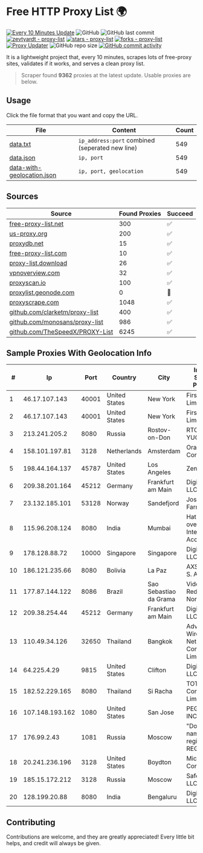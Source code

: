 
# Free HTTP Proxy List 🌍

[![Every 10 Minutes Update](https://github.com/mertguvencli/http-proxy-list/actions/workflows/main.yml/badge.svg?branch=main)](https://github.com/mertguvencli/http-proxy-list/actions/workflows/main.yml)
![GitHub](https://img.shields.io/github/license/mertguvencli/http-proxy-list)
![GitHub last commit](https://img.shields.io/github/last-commit/mertguvencli/http-proxy-list)
[![zevtyardt - proxy-list](https://img.shields.io/static/v1?label=zevtyardt&message=proxy-list&color=blue&logo=github)](https://github.com/zevtyardt/proxy-list "Go to GitHub repo")
[![stars - proxy-list](https://img.shields.io/github/stars/zevtyardt/proxy-list?style=social)](https://github.com/zevtyardt/proxy-list)
[![forks - proxy-list](https://img.shields.io/github/forks/zevtyardt/proxy-list?style=social)](https://github.com/zevtyardt/proxy-list)
[![Proxy Updater](https://github.com/zevtyardt/proxy-list/workflows/Proxy%20Updater/badge.svg)](https://github.com/zevtyardt/proxy-list/actions?query=workflow:"Proxy+Updater")
![GitHub repo size](https://img.shields.io/github/repo-size/zevtyardt/proxy-list)
[![GitHub commit activity](https://img.shields.io/github/commit-activity/m/zevtyardt/proxy-list?logo=commits)](https://github.com/zevtyardt/proxy-list/commits/main)

It is a lightweight project that, every 10 minutes, scrapes lots of free-proxy sites, validates if it works, and serves a clean proxy list.

> Scraper found **9362** proxies at the latest update. Usable proxies are below.

## Usage

Click the file format that you want and copy the URL.

|File|Content|Count|
|----|-------|-----|
|[data.txt](https://raw.githubusercontent.com/mertguvencli/http-proxy-list/main/proxy-list/data.txt)|`ip_address:port` combined (seperated new line)|549|
|[data.json](https://raw.githubusercontent.com/mertguvencli/http-proxy-list/main/proxy-list/data.json)|`ip, port`|549|
|[data-with-geolocation.json](https://raw.githubusercontent.com/mertguvencli/http-proxy-list/main/proxy-list/data-with-geolocation.json)|`ip, port, geolocation`|549|

## Sources

|Source|Found Proxies|Succeed|
|------|-------------|-------|
|[free-proxy-list.net](https://free-proxy-list.net)|300|✅|
|[us-proxy.org](https://www.us-proxy.org)|200|✅|
|[proxydb.net](http://proxydb.net)|15|✅|
|[free-proxy-list.com](https://free-proxy-list.com/?page=&port=&type%5B%5D=http&type%5B%5D=https&up_time=0&search=Search)|10|✅|
|[proxy-list.download](https://www.proxy-list.download/HTTP)|26|✅|
|[vpnoverview.com](https://vpnoverview.com/privacy/anonymous-browsing/free-proxy-servers)|32|✅|
|[proxyscan.io](https://www.proxyscan.io)|100|✅|
|[proxylist.geonode.com](https://proxylist.geonode.com/api/proxy-list?limit=300&page=1&sort_by=lastChecked&sort_type=desc&protocols=http,https)|0|🚫|
|[proxyscrape.com](https://api.proxyscrape.com/v2/?request=displayproxies&protocol=http&timeout=10000&country=all&ssl=all&anonymity=all)|1048|✅|
|[github.com/clarketm/proxy-list](https://raw.githubusercontent.com/clarketm/proxy-list/master/proxy-list-raw.txt)|400|✅|
|[github.com/monosans/proxy-list](https://raw.githubusercontent.com/monosans/proxy-list/main/proxies/http.txt)|986|✅|
|[github.com/TheSpeedX/PROXY-List](https://raw.githubusercontent.com/TheSpeedX/PROXY-List/master/http.txt)|6245|✅|


## Sample Proxies With Geolocation Info

|#|Ip|Port|Country|City|Internet Service Provider|
|-|--|----|-------|----|-------------------------|
|1|46.17.107.143|40001|United States|New York|First Server Limited|
|2|46.17.107.143|40001|United States|New York|First Server Limited|
|3|213.241.205.2|8080|Russia|Rostov-on-Don|RTCOMM-YUG|
|4|158.101.197.81|3128|Netherlands|Amsterdam|Oracle Corporation|
|5|198.44.164.137|45787|United States| Los Angeles|Zenlayer Inc|
|6|209.38.201.164|45212|Germany|Frankfurt am Main|DigitalOcean, LLC|
|7|23.132.185.101|53128|Norway|Sandefjord|Joseph Farnell|
|8|115.96.208.124|8080|India|Mumbai|Hathway IP over Cable Internet Access|
|9|178.128.88.72|10000|Singapore|Singapore|DigitalOcean, LLC|
|10|186.121.235.66|8080|Bolivia|La Paz|AXS Bolivia S. A.|
|11|177.87.144.122|8086|Brazil|Sao Sebastiao da Grama|Videomar Rede Nordeste S/A|
|12|209.38.254.44|45212|Germany|Frankfurt am Main|DigitalOcean, LLC|
|13|110.49.34.126|32650|Thailand|Bangkok|Advanced Wireless Network Company Limited|
|14|64.225.4.29|9815|United States|Clifton|DigitalOcean, LLC|
|15|182.52.229.165|8080|Thailand|Si Racha|TOT Public Company Limited|
|16|107.148.193.162|1080|United States|San Jose|PEG TECH INC|
|17|176.99.2.43|1081|Russia|Moscow|"Domain names registrar REG.RU", Ltd|
|18|20.241.236.196|3128|United States|Boydton|Microsoft Corporation|
|19|185.15.172.212|3128|Russia|Moscow|SafeData LLC|
|20|128.199.20.88|8080|India|Bengaluru|DigitalOcean, LLC|



## Contributing

Contributions are welcome, and they are greatly appreciated! Every
little bit helps, and credit will always be given.


